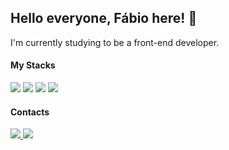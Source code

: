 <h2>Hello everyone, Fábio here! 👋</h2>

I'm currently studying to be a front-end developer.

#### My Stacks

<div dir="auto">
  <picture>
    <img
      src="https://img.shields.io/badge/HTML5-E34F26?style=for-the-badge&logo=html5&logoColor=white"
      style="max-width: 100%"
    />
  </picture>
  <picture>
    <img
      src="https://img.shields.io/badge/CSS3-1572B6?style=for-the-badge&logo=css3&logoColor=white"
      style="max-width: 100%"
    />
  </picture>
  <picture>
    <img
      src="https://img.shields.io/badge/JavaScript-323330?style=for-the-badge&logo=javascript&logoColor=F7DF1E"
      style="max-width: 100%"
    />
  </picture>
 <!-- <picture>
    <img
      src="https://img.shields.io/badge/React-20232A?style=for-the-badge&logo=react&logoColor=61DAFB"
      style="max-width: 100%"
    />
  </picture> -->
  <picture>
    <img
      src="https://img.shields.io/badge/Node.js-339933?style=for-the-badge&logo=nodedotjs&logoColor=white"
      style="max-width: 100%"
    />
  </picture>
</div>

#### Contacts 

<div dir="auto">
  <a target="_blank" href="https://www.linkedin.com/in/fabio-s-54949096/">
    <img
      src="https://img.shields.io/badge/LinkedIn-0077B5?style=for-the-badge&logo=linkedin&logoColor=white"
      style="max-width: 100%"
    />
  </a>
  <a target="_blank" href="mailto:fabio.szam@gmail.com">
    <img
      src="https://img.shields.io/badge/Gmail-D14836?style=for-the-badge&logo=gmail&logoColor=white"
      style="max-width: 100%"
    />
  </a>
</div>

<!--
Here are some ideas to get you started:

- 🔭 I’m currently working on ...
- 🌱 I’m currently learning ...
- 👯 I’m looking to collaborate on ...
- 🤔 I’m looking for help with ...
- 💬 Ask me about ...
- 📫 How to reach me: ...
- 😄 Pronouns: ...
- ⚡ Fun fact: ...
-->
